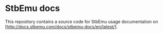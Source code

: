 # StbEmu docs

This repository contains a source code for StbEmu usage documentation on [http://docs.stbemu.com/docs/stbemu-docs/en/latest/].
